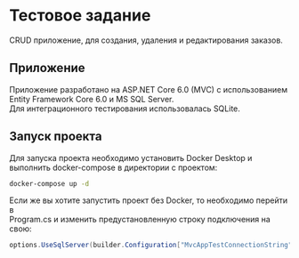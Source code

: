 # Тестовое задание

CRUD приложение, для создания, удаления и редактирования заказов.

## Приложение

Приложение разработано на ASP.NET Core 6.0 (MVC) с использованием Entity Framework Core 6.0 и MS SQL Server.  
Для интеграционного тестирования использовалась SQLite.

## Запуск проекта

Для запуска проекта необходимо установить Docker Desktop и выполнить docker-compose в директории с проектом:

```sh
docker-compose up -d
```

Если же вы хотите запустить проект без Docker, то необходимо перейти в  
Program.cs и изменить предустановленную строку подключения на свою:
```csharp
options.UseSqlServer(builder.Configuration["MvcAppTestConnectionString"]);
```